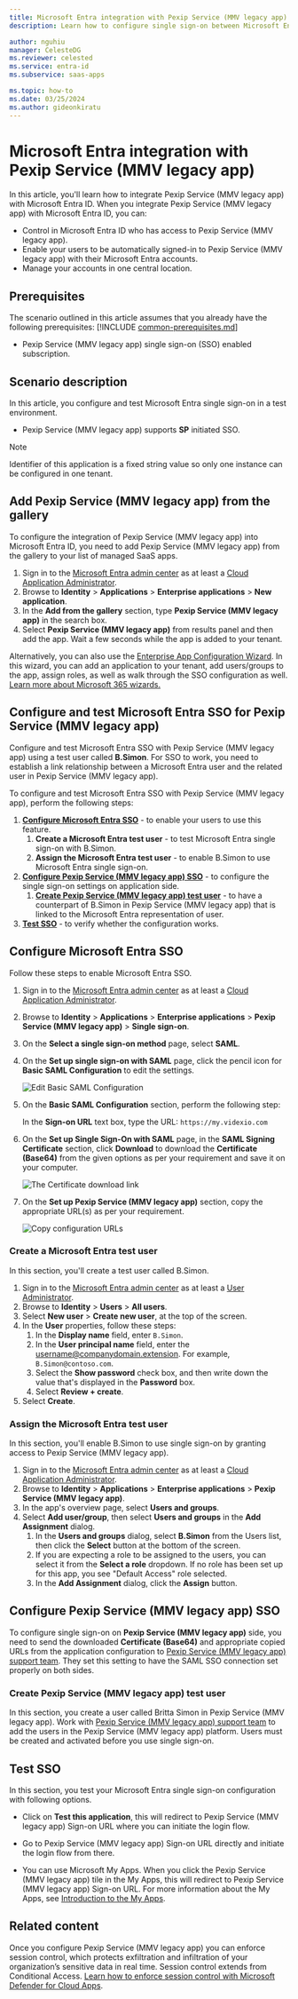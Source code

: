 ```yaml
---
title: Microsoft Entra integration with Pexip Service (MMV legacy app)
description: Learn how to configure single sign-on between Microsoft Entra ID and Pexip Service (MMV legacy app).

author: nguhiu
manager: CelesteDG
ms.reviewer: celested
ms.service: entra-id
ms.subservice: saas-apps

ms.topic: how-to
ms.date: 03/25/2024
ms.author: gideonkiratu
---
```

# Microsoft Entra integration with Pexip Service (MMV legacy app)

In this article,  you'll learn how to integrate Pexip Service (MMV legacy app) with Microsoft Entra ID. When you integrate Pexip Service (MMV legacy app) with Microsoft Entra ID, you can:

* Control in Microsoft Entra ID who has access to Pexip Service (MMV legacy app).
* Enable your users to be automatically signed-in to Pexip Service (MMV legacy app) with their Microsoft Entra accounts.
* Manage your accounts in one central location.

## Prerequisites
The scenario outlined in this article assumes that you already have the following prerequisites:
[!INCLUDE [common-prerequisites.md](~/identity/saas-apps/includes/common-prerequisites.md)]
* Pexip Service (MMV legacy app) single sign-on (SSO) enabled subscription.

## Scenario description

In this article,  you configure and test Microsoft Entra single sign-on in a test environment.

* Pexip Service (MMV legacy app) supports **SP** initiated SSO.

> [!NOTE]
> Identifier of this application is a fixed string value so only one instance can be configured in one tenant.

## Add Pexip Service (MMV legacy app) from the gallery

To configure the integration of Pexip Service (MMV legacy app) into Microsoft Entra ID, you need to add Pexip Service (MMV legacy app) from the gallery to your list of managed SaaS apps.

1. Sign in to the [Microsoft Entra admin center](https://entra.microsoft.com) as at least a [Cloud Application Administrator](~/identity/role-based-access-control/permissions-reference.md#cloud-application-administrator).
1. Browse to **Identity** > **Applications** > **Enterprise applications** > **New application**.
1. In the **Add from the gallery** section, type **Pexip Service (MMV legacy app)** in the search box.
1. Select **Pexip Service (MMV legacy app)** from results panel and then add the app. Wait a few seconds while the app is added to your tenant.

 Alternatively, you can also use the [Enterprise App Configuration Wizard](https://portal.office.com/AdminPortal/home?Q=Docs#/azureadappintegration). In this wizard, you can add an application to your tenant, add users/groups to the app, assign roles, as well as walk through the SSO configuration as well. [Learn more about Microsoft 365 wizards.](/microsoft-365/admin/misc/azure-ad-setup-guides)

<a name='configure-and-test-azure-ad-sso-for-pexip-service-mmv-legacy-app)'></a>

## Configure and test Microsoft Entra SSO for Pexip Service (MMV legacy app)

Configure and test Microsoft Entra SSO with Pexip Service (MMV legacy app) using a test user called **B.Simon**. For SSO to work, you need to establish a link relationship between a Microsoft Entra user and the related user in Pexip Service (MMV legacy app).

To configure and test Microsoft Entra SSO with Pexip Service (MMV legacy app), perform the following steps:

1. **[Configure Microsoft Entra SSO](#configure-azure-ad-sso)** - to enable your users to use this feature.
    1. **Create a Microsoft Entra test user** - to test Microsoft Entra single sign-on with B.Simon.
    1. **Assign the Microsoft Entra test user** - to enable B.Simon to use Microsoft Entra single sign-on.
1. **[Configure Pexip Service (MMV legacy app) SSO](#configure-pexip-service-mmv-legacy-app-sso)** - to configure the single sign-on settings on application side.
    1. **[Create Pexip Service (MMV legacy app) test user](#create-pexip-service-mmv-legacy-app-test-user)** - to have a counterpart of B.Simon in Pexip Service (MMV legacy app) that is linked to the Microsoft Entra representation of user.
1. **[Test SSO](#test-sso)** - to verify whether the configuration works.

<a name='configure-azure-ad-sso'></a>

## Configure Microsoft Entra SSO

Follow these steps to enable Microsoft Entra SSO.

1. Sign in to the [Microsoft Entra admin center](https://entra.microsoft.com) as at least a [Cloud Application Administrator](~/identity/role-based-access-control/permissions-reference.md#cloud-application-administrator).
1. Browse to **Identity** > **Applications** > **Enterprise applications** > **Pexip Service (MMV legacy app)** > **Single sign-on**.
1. On the **Select a single sign-on method** page, select **SAML**.
1. On the **Set up single sign-on with SAML** page, click the pencil icon for **Basic SAML Configuration** to edit the settings.

   ![Edit Basic SAML Configuration](common/edit-urls.png)

1. On the **Basic SAML Configuration** section, perform the following step:

    In the **Sign-on URL** text box, type the URL: `https://my.videxio.com`

1. On the **Set up Single Sign-On with SAML** page, in the **SAML Signing Certificate** section, click **Download** to download the **Certificate (Base64)** from the given options as per your requirement and save it on your computer.

	![The Certificate download link](common/certificatebase64.png)

1. On the **Set up Pexip Service (MMV legacy app)** section, copy the appropriate URL(s) as per your requirement.

	![Copy configuration URLs](common/copy-configuration-urls.png)

<a name='create-an-azure-ad-test-user'></a>

### Create a Microsoft Entra test user 

In this section, you'll create a test user called B.Simon.

1. Sign in to the [Microsoft Entra admin center](https://entra.microsoft.com) as at least a [User Administrator](~/identity/role-based-access-control/permissions-reference.md#user-administrator).
1. Browse to **Identity** > **Users** > **All users**.
1. Select **New user** > **Create new user**, at the top of the screen.
1. In the **User** properties, follow these steps:
   1. In the **Display name** field, enter `B.Simon`.  
   1. In the **User principal name** field, enter the username@companydomain.extension. For example, `B.Simon@contoso.com`.
   1. Select the **Show password** check box, and then write down the value that's displayed in the **Password** box.
   1. Select **Review + create**.
1. Select **Create**.

<a name='assign-the-azure-ad-test-user'></a>

### Assign the Microsoft Entra test user

In this section, you'll enable B.Simon to use single sign-on by granting access to Pexip Service (MMV legacy app).

1. Sign in to the [Microsoft Entra admin center](https://entra.microsoft.com) as at least a [Cloud Application Administrator](~/identity/role-based-access-control/permissions-reference.md#cloud-application-administrator).
1. Browse to **Identity** > **Applications** > **Enterprise applications** > **Pexip Service (MMV legacy app)**.
1. In the app's overview page, select **Users and groups**.
1. Select **Add user/group**, then select **Users and groups** in the **Add Assignment** dialog.
   1. In the **Users and groups** dialog, select **B.Simon** from the Users list, then click the **Select** button at the bottom of the screen.
   1. If you are expecting a role to be assigned to the users, you can select it from the **Select a role** dropdown. If no role has been set up for this app, you see "Default Access" role selected.
   1. In the **Add Assignment** dialog, click the **Assign** button.

## Configure Pexip Service (MMV legacy app) SSO

To configure single sign-on on **Pexip Service (MMV legacy app)** side, you need to send the downloaded **Certificate (Base64)** and appropriate copied URLs from the application configuration to [Pexip Service (MMV legacy app) support team](https://help.pexip.com). They set this setting to have the SAML SSO connection set properly on both sides.

### Create Pexip Service (MMV legacy app) test user

In this section, you create a user called Britta Simon in Pexip Service (MMV legacy app). Work with [Pexip Service (MMV legacy app) support team](https://help.pexip.com) to add the users in the Pexip Service (MMV legacy app) platform. Users must be created and activated before you use single sign-on.

## Test SSO

In this section, you test your Microsoft Entra single sign-on configuration with following options. 

* Click on **Test this application**, this will redirect to Pexip Service (MMV legacy app) Sign-on URL where you can initiate the login flow. 

* Go to Pexip Service (MMV legacy app) Sign-on URL directly and initiate the login flow from there.

* You can use Microsoft My Apps. When you click the Pexip Service (MMV legacy app) tile in the My Apps, this will redirect to Pexip Service (MMV legacy app) Sign-on URL. For more information about the My Apps, see [Introduction to the My Apps](https://support.microsoft.com/account-billing/sign-in-and-start-apps-from-the-my-apps-portal-2f3b1bae-0e5a-4a86-a33e-876fbd2a4510).

## Related content

Once you configure Pexip Service (MMV legacy app) you can enforce session control, which protects exfiltration and infiltration of your organization’s sensitive data in real time. Session control extends from Conditional Access. [Learn how to enforce session control with Microsoft Defender for Cloud Apps](/cloud-app-security/proxy-deployment-aad).
